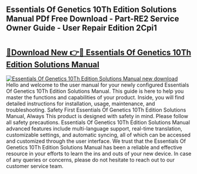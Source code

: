 ## Essentials Of Genetics 10Th Edition Solutions Manual PDf Free Download - Part-RE2 Service Owner Guide - User Repair Edition 2Cpi1

# <h2><a href="http://bc35459.oget.top/?id=Essentials+Of+Genetics+10Th+Edition+Solutions+Manual">🔗Download New 👉🔴 Essentials Of Genetics 10Th Edition Solutions Manual</a></h2>

[![Essentials Of Genetics 10Th Edition Solutions Manual new download](https://i.imgur.com/5g1atiW.png)](http://bc35459.oget.top/?id=Essentials+Of+Genetics+10Th+Edition+Solutions+Manual)
Hello and welcome to the user manual for your newly configured Essentials Of Genetics 10Th Edition Solutions Manual. This guide is here to help you master the functions and capabilities of your product. Inside, you will find detailed instructions for installation, usage, maintenance, and troubleshooting. Safety First Essentials Of Genetics 10Th Edition Solutions Manual, Always This product is designed with safety in mind. Please follow all safety precautions. Essentials Of Genetics 10Th Edition Solutions Manual advanced features include multi-language support, real-time translation, customizable settings, and automatic syncing, all of which can be accessed and customized through the user interface. We trust that the Essentials Of Genetics 10Th Edition Solutions Manual has been a reliable and effective resource in your efforts to learn the ins and outs of your new device. In case of any queries or concerns, please do not hesitate to reach out to our customer service team.
